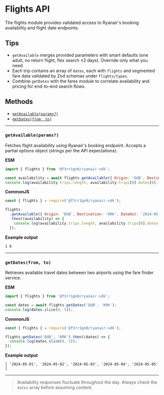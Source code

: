 # Flights API

The flights module provides validated access to Ryanair's booking availability and flight date endpoints.

## Tips
- `getAvailable` merges provided parameters with smart defaults (one adult, no return flight, flex search ±2 days). Override only what you need.
- Each trip contains an array of `dates`, each with `flights` and segmented fare data validated by Zod schemas under `flights/types`.
- Combine `getDates` with the fares module to correlate availability and pricing for end-to-end search flows.

## Methods
- [`getAvailable(params?)`](#getavailable)
- [`getDates(from, to)`](#getdates)

---

### `getAvailable(params?)`
Fetches flight availability using Ryanair's booking endpoint. Accepts a partial options object (strings per the API expectations).

**ESM**
```js
import { flights } from '@f3rr1gn0/ryanair-sdk';

const availability = await flights.getAvailable({ Origin: 'DUB', Destination: 'KRK', DateOut: '2024-05-10' });
console.log(availability.trips.length, availability.trips[0].dates[0].flights.length);
```

**CommonJS**
```js
const { flights } = require('@f3rr1gn0/ryanair-sdk');

flights
  .getAvailable({ Origin: 'DUB', Destination: 'KRK', DateOut: '2024-05-10' })
  .then((availability) => {
    console.log(availability.trips.length, availability.trips[0].dates[0].flights.length);
  });
```

**Example output**
```
1 6
```

---

### `getDates(from, to)`
Retrieves available travel dates between two airports using the fare finder service.

**ESM**
```js
import { flights } from '@f3rr1gn0/ryanair-sdk';

const dates = await flights.getDates('DUB', 'KRK');
console.log(dates.slice(0, 5));
```

**CommonJS**
```js
const { flights } = require('@f3rr1gn0/ryanair-sdk');

flights.getDates('DUB', 'KRK').then((dates) => {
  console.log(dates.slice(0, 5));
});
```

**Example output**
```
[ '2024-05-01', '2024-05-02', '2024-05-03', '2024-05-04', '2024-05-05' ]
```

---

> Availability responses fluctuate throughout the day. Always check the `dates` array before assuming content.
